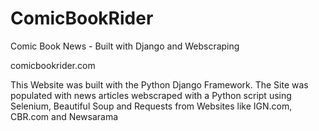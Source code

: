 # ComicBookRider
Comic Book News - Built with Django and Webscraping

comicbookrider.com

This Website was built with the Python Django Framework. 
The Site was populated with news articles webscraped with a Python script using Selenium, Beautiful Soup and Requests from Websites like IGN.com, CBR.com and Newsarama


